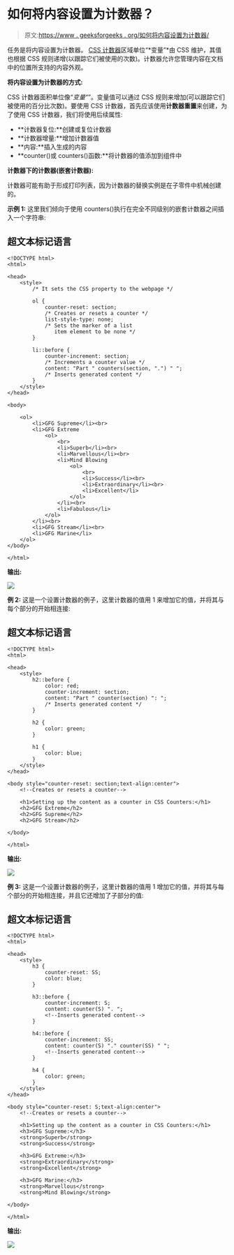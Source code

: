 # 如何将内容设置为计数器？

> 原文:[https://www . geeksforgeeks . org/如何将内容设置为计数器/](https://www.geeksforgeeks.org/how-to-set-the-content-as-a-counter/)

任务是将内容设置为计数器。 [CSS 计数器](https://www.geeksforgeeks.org/css-counters/)区域单位“*变量”*由 CSS 维护，其值也根据 CSS 规则递增(以跟踪它们被使用的次数)。计数器允许您管理内容在文档中的位置所支持的内容外观。

**将内容设置为计数器的方式:**

CSS 计数器面积单位像“*变量“*”。变量值可以通过 CSS 规则来增加(可以跟踪它们被使用的百分比次数)。要使用 CSS 计数器，首先应该使用**计数器重置**来创建，为了使用 CSS 计数器，我们将使用后续属性:

*   **计数器复位:**创建或复位计数器
*   **计数器增量:**增加计数器值
*   **内容:**插入生成的内容
*   **counter()或 counters()函数:**将计数器的值添加到组件中

**计数器下的计数器(嵌套计数器):**

计数器可能有助于形成打印列表，因为计数器的替换实例是在子零件中机械创建的。

**示例 1:** 这里我们倾向于使用 counters()执行在完全不同级别的嵌套计数器之间插入一个字符串:

## 超文本标记语言

```
<!DOCTYPE html>
<html>

<head>
    <style>
        /* It sets the CSS property to the webpage */

        ol {
            counter-reset: section;
            /* Creates or resets a counter */
            list-style-type: none;
            /* Sets the marker of a list 
               item element to be none */
        }

        li::before {
            counter-increment: section;
            /* Increments a counter value */
            content: "Part " counters(section, ".") " ";
            /* Inserts generated content */
        }
    </style>
</head>

<body>

    <ol>
        <li>GFG Supreme</li><br>
        <li>GFG Extreme
            <ol>
                <br>
                <li>Superb</li><br>
                <li>Marvellous</li><br>
                <li>Mind Blowing
                    <ol>
                        <br>
                        <li>Success</li><br>
                        <li>Extraordinary</li><br>
                        <li>Excellent</li>
                    </ol>
                </li><br>
                <li>Fabulous</li>
            </ol>
        </li><br>
        <li>GFG Stream</li><br>
        <li>GFG Marine</li>
    </ol>
</body>

</html>
```

**输出:**

![](img/154aeb3e3337f54ffac261ce7c85e15b.png)

**例 2:** 这是一个设置计数器的例子，这里计数器的值用 1 来增加它的值，并将其与每个部分的开始相连接:

## 超文本标记语言

```
<!DOCTYPE html>
<html>

<head>
    <style>
        h2::before {
            color: red;
            counter-increment: section;
            content: "Part " counter(section) ": ";
            /* Inserts generated content */
        }

        h2 {
            color: green;
        }

        h1 {
            color: blue;
        }
    </style>
</head>

<body style="counter-reset: section;text-align:center">
    <!--Creates or resets a counter-->

    <h1>Setting up the content as a counter in CSS Counters:</h1>
    <h2>GFG Extreme</h2>
    <h2>GFG Supreme</h2>
    <h2>GFG Stream</h2>

</body>

</html>
```

**输出:**

![](img/13016bf1cc82502a1fc467aa970f2f61.png)

**例 3:** 这是一个设置计数器的例子，这里计数器的值用 1 增加它的值，并将其与每个部分的开始相连接，并且它还增加了子部分的值:

## 超文本标记语言

```
<!DOCTYPE html>
<html>

<head>
    <style>
        h3 {
            counter-reset: SS;
            color: blue;
        }

        h3::before {
            counter-increment: S;
            content: counter(S) ". ";
            <!--Inserts generated content-->
        }

        h4::before {
            counter-increment: SS;
            content: counter(S) "." counter(SS) " ";
            <!--Inserts generated content-->
        }

        h4 {
            color: green;
        }
    </style>
</head>

<body style="counter-reset: S;text-align:center">
    <!--Creates or resets a counter-->

    <h1>Setting up the content as a counter in CSS Counters:</h1>
    <h3>GFG Supreme:</h3>
    <strong>Superb</strong>
    <strong>Success</strong>

    <h3>GFG Extreme:</h3>
    <strong>Extraordinary</strong>
    <strong>Excellent</strong>

    <h3>GFG Marine:</h3>
    <strong>Marvellous</strong>
    <strong>Mind Blowing</strong>

</body>

</html>
```

**输出:**

![](img/3005f872748a9cabb1f5dca86c372e2c.png)